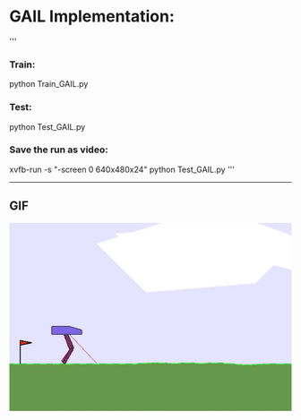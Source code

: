 # GAIL Implementation:
'''
### Train:
python Train_GAIL.py
### Test:
python Test_GAIL.py
### Save the run as video:
xvfb-run -s "-screen 0 640x480x24" python Test_GAIL.py
'''
__________________________________________________________________________________________________________

## GIF


![](https://github.com/SaminYeasar/Reinforcement-Learning-Algorithms/blob/master/GAIL/GAIL_deterministic_PolicyNN/BipedalWalker-v2/BipedalWalker_v2.gif)
